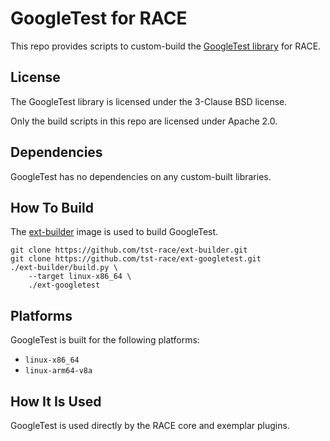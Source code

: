 # GoogleTest for RACE

This repo provides scripts to custom-build the
[GoogleTest library](https://github.com/google/googletest) for RACE.

## License

The GoogleTest library is licensed under the 3-Clause BSD license.

Only the build scripts in this repo are licensed under Apache 2.0.

## Dependencies

GoogleTest has no dependencies on any custom-built libraries.

## How To Build

The [ext-builder](https://github.com/tst-race/ext-builder) image is used to
build GoogleTest.

```
git clone https://github.com/tst-race/ext-builder.git
git clone https://github.com/tst-race/ext-googletest.git
./ext-builder/build.py \
    --target linux-x86_64 \
    ./ext-googletest
```

## Platforms

GoogleTest is built for the following platforms:

* `linux-x86_64`
* `linux-arm64-v8a`

## How It Is Used

GoogleTest is used directly by the RACE core and exemplar plugins.
